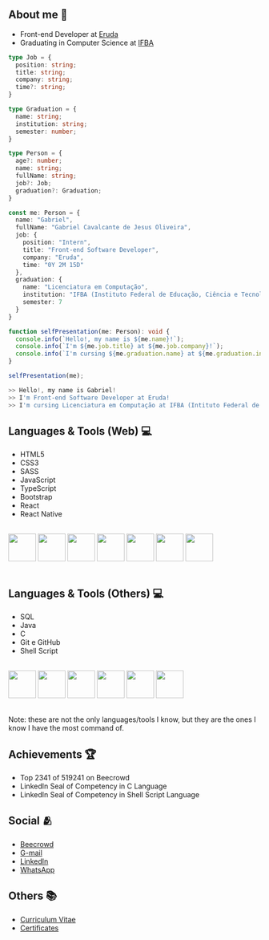 <div>
  <h2>About me &#x1f468;</h2>
  <ul>
    <li>Front-end Developer at <a href="https://www.eruda.com.br">Eruda</a></li>
    <li>Graduating in Computer Science at <a href="https://portal.ifba.edu.br/jacobina">IFBA</a></li>
  </ul>

  ```typescript
  type Job = {
    position: string;
    title: string;
    company: string;
    time?: string;
  }
  
  type Graduation = {
    name: string;
    institution: string;
    semester: number;
  }
  
  type Person = {
    age?: number;
    name: string;
    fullName: string;
    job?: Job;
    graduation?: Graduation;
  }
  
  const me: Person = {
    name: "Gabriel",
    fullName: "Gabriel Cavalcante de Jesus Oliveira",
    job: {
      position: "Intern",
      title: "Front-end Software Developer",
      company: "Eruda",
      time: "0Y 2M 15D"
    },
    graduation: {
      name: "Licenciatura em Computação",
      institution: "IFBA (Instituto Federal de Educação, Ciência e Tecnologia da Bahia)",
      semester: 7
    }
  }

  function selfPresentation(me: Person): void {
    console.info(`Hello!, my name is ${me.name}!`);
    console.info(`I'm ${me.job.title} at ${me.job.company}!`);
    console.info(`I'm cursing ${me.graduation.name} at ${me.graduation.institution}!`);
  }

  selfPresentation(me);

  >> Hello!, my name is Gabriel!
  >> I'm Front-end Software Developer at Eruda!
  >> I'm cursing Licenciatura em Computação at IFBA (Intituto Federal de Educação, Ciência e Tecnologia da Bahia)!
  ```
 
  <h2>Languages & Tools (Web) &#x1f4bb;</h2>

  <ul>
    <li>HTML5</li>
    <li>CSS3</li>
    <li>SASS</li>
    <li>JavaScript</li>
    <li>TypeScript</li>
    <li>Bootstrap</li>
    <li>React</li>
    <li>React Native</li>
  </ul>

  <br>
  <img src="https://cdn.jsdelivr.net/gh/devicons/devicon/icons/html5/html5-original.svg" width="55px" />
  <img src="https://cdn.jsdelivr.net/gh/devicons/devicon/icons/css3/css3-original.svg" width="55px" />
  <img src="https://cdn.jsdelivr.net/gh/devicons/devicon/icons/sass/sass-original.svg" width="55px" />
  <img src="https://cdn.jsdelivr.net/gh/devicons/devicon/icons/javascript/javascript-original.svg" width="55px" />
  <img src="https://cdn.jsdelivr.net/gh/devicons/devicon/icons/typescript/typescript-original.svg" width="55px" />
  <img src="https://cdn.jsdelivr.net/gh/devicons/devicon/icons/bootstrap/bootstrap-original.svg" width="55px" />
  <img src="https://cdn.jsdelivr.net/gh/devicons/devicon/icons/react/react-original.svg" width="55px" />
  <br>
  <br>

  <h2>Languages & Tools (Others) &#x1f4bb;</h2>
  <ul>
    <li>SQL</li>
    <li>Java</li>
    <li>C</li>
    <li>Git e GitHub</li>
    <li>Shell Script</li>
  </ul>

  <br>
  <img src="https://cdn.jsdelivr.net/gh/devicons/devicon/icons/postgresql/postgresql-original.svg" width="55px" />
  <img src="https://cdn.jsdelivr.net/gh/devicons/devicon/icons/java/java-original.svg" width="55px" />
  <img src="https://cdn.jsdelivr.net/gh/devicons/devicon/icons/c/c-original.svg" width="55px" />
  <img src="https://cdn.jsdelivr.net/gh/devicons/devicon/icons/git/git-original.svg" width="55px" />
  <img src="https://cdn.jsdelivr.net/gh/devicons/devicon/icons/github/github-original.svg" width="55px" />
  <img src="https://cdn.jsdelivr.net/gh/devicons/devicon/icons/bash/bash-original.svg" width="55px" />
  <br>
  <br>
  <p>Note: these are not the only languages/tools I know, but they are the ones I know I have the most command of.</p>
</div>

<div>
  <h2>Achievements &#x1f3c6;</h2>

  <ul>
    <li>Top 2341 of 519241 on Beecrowd</li>
    <li>LinkedIn Seal of Competency in C Language</li>
    <li>LinkedIn Seal of Competency in Shell Script Language</li>
  </ul>
</div>

<div>
  <h2>Social &#x1fac2</h2>

  <ul>
    <li><a href="https://www.beecrowd.com.br/judge/pt/profile/853225">Beecrowd</a></li>
    <li><a href="mailto:gabriel.lcifba@gmail.com">G-mail</a></li>
    <li><a href="https://www.linkedin.com/in/zolppy">LinkedIn</a></li>
    <li><a href="http://wa.me/5574981343313">WhatsApp</a></li>
  </ul>
</div>

<div>
  <h2>Others &#x1f4da</h2>

  <ul>
    <li><a href="https://zolppy.github.io/zolppy">Curriculum Vitae</a></li>
    <li><a href="https://drive.google.com/drive/folders/1d0CI4v6SahD471GgcGoZ1BvCuf5F-Am-?usp=drive_link">Certificates</a></li>
  </ul>
</div>
